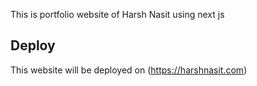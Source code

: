 This is portfolio website of Harsh Nasit using next js

## Deploy
This website will be deployed on (https://harshnasit.com) 
